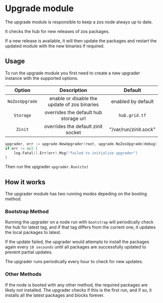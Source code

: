 # Upgrade module

The upgrade module is responsible to keep a zos node always up to date.

It checks the hub for new releases of zos packages.

If a new release is available, it will then update the packages and restart the updated module with the new binaries if required.

## Usage

To run the upgrade module you first need to create a new upgrader instance with the supported options.

|     Option     |                 Description                  |        Default        |
| :------------: | :------------------------------------------: | :-------------------: |
| `NoZosUpgrade` | enable or disable the update of zos binaries |  enabled by default   |
|   `Storage`    |    overrides the default hub storage url     |     `hub.grid.tf`     |
|    `Zinit`     |      overrides the default zinit socket      | "/var/run/zinit.sock" |

```go
upgrader, err := upgrade.NewUpgrader(root, upgrade.NoZosUpgrade(debug))
if err != nil {
    log.Fatal().Err(err).Msg("failed to initialize upgrader")
}
```

Then run the upgrader `upgrader.Run(ctx)`

## How it works

The upgrader module has two running modes depeding on the booting method.

### Bootstrap Method

Running the upgrader on a node run with `bootstrap` will periodically check the hub for latest tag,
and if that tag differs from the current one, it updates the local packages to latest.

If the update failed, the upgrader would attempts to install the packages again every `10 secounds` until all packages are successfully updated to prevent partial updates.

The upgrader runs periodically every hour to check for new updates.

### Other Methods

If the node is booted with any other method, the required packages are likely not installed.
The upgrader checks if this is the first run, and if so, it installs all the latest packages and blocks forever.
